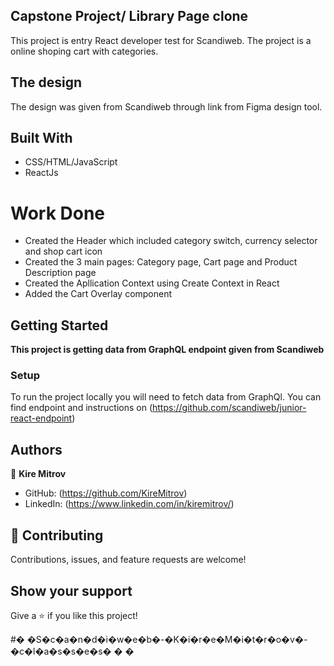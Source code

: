 ## Capstone Project/ Library  Page clone

This project is entry React developer test for Scandiweb. The project is a online shoping cart with categories. 


## The design 

The design was given from Scandiweb through link from Figma design tool.

## Built With

- CSS/HTML/JavaScript
- ReactJs


# Work Done

- Created the Header which included category switch, currency selector and shop cart icon
- Created the 3 main pages: Category page, Cart page and Product Description page
- Created the Apllication Context using Create Context in React
- Added the Cart Overlay component

## Getting Started

**This project is getting data from GraphQL endpoint given from Scandiweb**


### Setup

To run the project locally you will need to fetch data from GraphQl. You can find endpoint and instructions on (https://github.com/scandiweb/junior-react-endpoint)

## Authors

👤 **Kire Mitrov**

- GitHub: (https://github.com/KireMitrov)
- LinkedIn: (https://www.linkedin.com/in/kiremitrov/)

## 🤝 Contributing

Contributions, issues, and feature requests are welcome!


## Show your support

Give a ⭐️ if you like this project!


#� �S�c�a�n�d�i�w�e�b�-�K�i�r�e�M�i�t�r�o�v�-�c�l�a�s�s�e�s�
�
�
